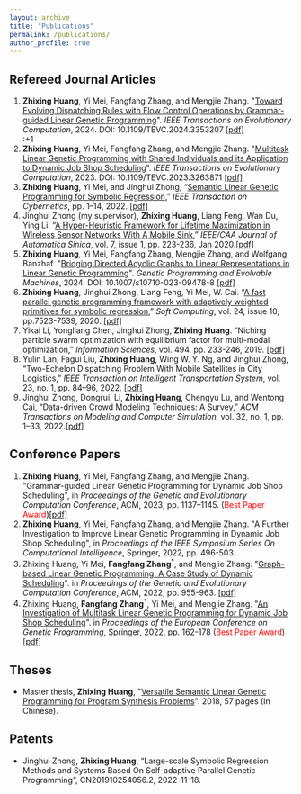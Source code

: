 ```yaml
---
layout: archive
title: "Publications"
permalink: /publications/
author_profile: true
---
```


## Refereed Journal Articles
<ol>
<li><b>Zhixing Huang</b>, Yi Mei, Fangfang Zhang, and Mengjie Zhang. "<a target="_blank" href="https://ieeexplore.ieee.org/document/10398533">Toward Evolving Dispatching Rules with Flow Control Operations by Grammar-guided Linear Genetic Programming</a>". <i>IEEE Transactions on Evolutionary Computation</i>, 2024. DOI: 10.1109/TEVC.2024.3353207 <a target="_blank" href="https://github.com/Zhixing1020/zhixinghuang.github.io/blob/master/files/Toward_Evolving_Dispatching_Rules_With_Flow_Control_Operations_By_Grammar-Guided_Linear_Genetic_Programming.pdf">[pdf]</a></li>	:+1
  
<li> <b>Zhixing Huang</b>, Yi Mei, Fangfang Zhang, and Mengjie Zhang. "<a target="_blank" href="https://ieeexplore.ieee.org/document/10090245">Multitask Linear Genetic Programming with Shared Individuals and its Application to Dynamic Job Shop Scheduling</a>". <i>IEEE Transactions on Evolutionary Computation</i>, 2023. DOI: 10.1109/TEVC.2023.3263871 <a target="_blank" href="https://github.com/Zhixing1020/zhixinghuang.github.io/blob/3f51fdb85e4ed0da8b60ebf44e50178ca57e67a7/files/Multitask_Linear_Genetic_Programming_with_Shared_Individuals_and_its_Application_to_Dynamic_Job_Shop_Scheduling.pdf">[pdf]</a></li> 

<li><b>Zhixing Huang</b>, Yi Mei, and Jinghui Zhong, “<a target="_blank" href="https://ieeexplore.ieee.org/document/9810862">Semantic Linear Genetic Programming for Symbolic Regression</a>,” <i>IEEE Transaction on Cybernetics</i>, pp. 1–14, 2022. <a href="https://github.com/Zhixing1020/zhixinghuang.github.io/blob/3f51fdb85e4ed0da8b60ebf44e50178ca57e67a7/files/Semantic_Linear_Genetic_Programming_for_Symbolic_Regression.pdf">[pdf]</a></li>

<li>Jinghui Zhong (my supervisor), <b>Zhixing Huang</b>, Liang Feng, Wan Du, Ying Li. “<a href="https://ieeexplore.ieee.org/document/8945493">A Hyper-Heuristic Framework for Lifetime Maximization in Wireless Sensor Networks With A Mobile Sink</a>,” <i>IEEE/CAA Journal of Automatica Sinica</i>, vol. 7, issue 1, pp. 223-236, Jan 2020.<a href="https://github.com/Zhixing1020/zhixinghuang.github.io/blob/4b029fb86e9a2047f0c958f3b300569eb3896e17/files/A_hyper-heuristic_framework_for_lifetime_maximization_in_wireless_sensor_networks_with_a_mobile_sink.pdf">[pdf]</a> </li>

<li><b>Zhixing Huang</b>, Yi Mei, Fangfang Zhang, Mengjie Zhang, and Wolfgang Banzhaf. "<a target="_blank" href="https://link.springer.com/article/10.1007/s10710-023-09478-8">Bridging Directed Acyclic Graphs to Linear Representations in Linear Genetic Programming</a>". <i>Genetic Programming and Evolvable Machines</i>, 2024. DOI: 10.1007/s10710-023-09478-8 <a target="_blank" href="https://github.com/Zhixing1020/zhixinghuang.github.io/blob/master/files/Bridging%20directed%20acyclic%20graphs%20to%20linear%20representations%20in%20linear%20genetic%20programming-%20a%20case%20study%20of%20dynamic%20scheduling.pdf">[pdf]</a></li>

<li><b>Zhixing Huang</b>, Jinghui Zhong, Liang Feng, Yi Mei, W. Cai. “<a href="https://link.springer.com/article/10.1007/s00500-019-04379-4">A fast parallel genetic programming framework with adaptively weighted primitives for symbolic regression</a>,” <i>Soft Computing</i>, vol. 24, issue 10, pp.7523-7539, 2020. <a href="https://github.com/Zhixing1020/zhixinghuang.github.io/blob/73f8b0d6b10a4eb28a03445020d49c8694eaa230/files/Huang2020_Article_AFastParallelGeneticProgrammin.pdf">[pdf]</a></li>

<li>Yikai Li, Yongliang Chen, Jinghui Zhong, <b>Zhixing Huang</b>. “Niching particle swarm optimization with equilibrium factor for multi-modal optimization,” <i>Information Sciences</i>, vol. 494, pp. 233-246, 2019. <a href="https://github.com/Zhixing1020/zhixinghuang.github.io/blob/73f8b0d6b10a4eb28a03445020d49c8694eaa230/files/Niching%20particle%20swarm%20optimization%20with%20equilibrium%20factor%20for%20multi-modal%20optimization.pdf">[pdf]</a> </li>

<li>Yulin Lan, Fagui Liu, <b>Zhixing Huang</b>, Wing W. Y. Ng, and Jinghui Zhong, “Two-Echelon Dispatching Problem With Mobile Satellites in City Logistics,” <i>IEEE Transaction on Intelligent Transportation System</i>, vol. 23, no. 1, pp. 84–96, 2022. <a href="https://github.com/Zhixing1020/zhixinghuang.github.io/blob/73f8b0d6b10a4eb28a03445020d49c8694eaa230/files/Two-Echelon_Dispatching_Problem_With_Mobile_Satellites_in_City_Logistics.pdf">[pdf]</a></li>

<li>Jinghui Zhong, Dongrui. Li, <b>Zhixing Huang</b>, Chengyu Lu, and Wentong Cai, “Data-driven Crowd Modeling Techniques: A Survey,” <i>ACM Transactions on Modeling and Computer Simulation</i>, vol. 32, no. 1, pp. 1–33, 2022.<a href="https://github.com/Zhixing1020/zhixinghuang.github.io/blob/73f8b0d6b10a4eb28a03445020d49c8694eaa230/files/Data-driven%20Crowd%20Modeling%20Techniques-%20A%20Survey.pdf">[pdf]</a></li>
</ol>

## Conference Papers
<ol>
<li><b>Zhixing Huang</b>, Yi Mei, Fangfang Zhang, and Mengjie Zhang. "Grammar-guided Linear Genetic Programming for Dynamic Job Shop Scheduling", in <i>Proceedings of the Genetic and Evolutionary Computation Conference</i>, ACM, 2023, pp. 1137–1145. (<span style="color: #FF0000">Best Paper Award</span>)<a href="https://github.com/Zhixing1020/zhixinghuang.github.io/blob/837890899da424484ce014d159babcda0359672a/files/Grammar-guided%20Linear%20Genetic%20Programming%20for%20Dynamic%20Job%20Shop%20Scheduling.pdf">[pdf]</a></li>	
  
<li><b>Zhixing Huang</b>, Yi Mei, Fangfang Zhang, and Mengjie Zhang. "A Further Investigation to Improve Linear Genetic Programming in Dynamic Job Shop Scheduling", in <i>Proceedings of the IEEE Symposium Series On Computational Intelligence</i>, Springer, 2022, pp. 496-503.<a href="https://github.com/Zhixing1020/zhixinghuang.github.io/blob/837890899da424484ce014d159babcda0359672a/files/A_Further_Investigation_to_Improve_Linear_Genetic_Programming_in_Dynamic_Job_Shop_Scheduling.pdf"></a></li>	

<li> Zhixing Huang, Yi Mei, <b>Fangfang Zhang</b><sup>*</sup>, and Mengjie Zhang. "<a target="_blank" href="https://dl.acm.org/doi/pdf/10.1145/3512290.3528730?casa_token=yjyTHGzMAkQAAAAA:1cwOyg8dXdFR5o6qj6cEf8XFLtQhUeVWoqWymEzeGuk7XDBu6CP4lemqlpMctxtLw162Gtd3IMSJ3w">Graph-based Linear Genetic Programming: A Case Study of Dynamic Scheduling</a>". in <i>Proceedings of the Genetic and Evolutionary Computation Conference</i>, ACM, 2022, pp. 955-963. <a target="_blank" href="https://github.com/fangfang-zhang/fangfang-zhang.github.io/blob/master/files/2022-Graph-based-GP.pdf">[pdf]</a></li>	

<li> Zhixing Huang, <b>Fangfang Zhang</b><sup>*</sup>, Yi Mei, and Mengjie Zhang. "<a target="_blank" href="https://link.springer.com/chapter/10.1007/978-3-031-02056-8_11">An Investigation of Multitask Linear Genetic Programming for Dynamic Job Shop Scheduling</a>". in <i>Proceedings of the European Conference on Genetic Programming</i>, Springer, 2022, pp. 162-178 (<span style="color: #FF0000">Best Paper Award</span>)<a target="_blank" href="https://github.com/fangfang-zhang/fangfang-zhang.github.io/blob/master/files/2022-An-Investigation-Multitask-LGP.pdf">[pdf]</a></li>

</ol>

## Theses
- Master thesis, **Zhixing Huang**, "[Versatile Semantic Linear Genetic Programming for Program Synthesis Problems](http://kns.cnki.net/KCMS/detail/detail.aspx?dbcode=CMFD&dbname=CMFD202101&filename=1020333073.nh&uniplatform=OVERSEA&v=2swjth2aEkrFFU3GSUeTyO_yN5A2JxLd-FzM_aYD1CJ48PGVdJg79kZBgC83GQqP)". 2018, 57 pages (In Chinese).


## Patents
- Jinghui Zhong, **Zhixing Huang**, “Large-scale Symbolic Regression Methods and Systems Based On Self-adaptive Parallel Genetic Programming”, CN201910254056.2, 2022-11-18.







